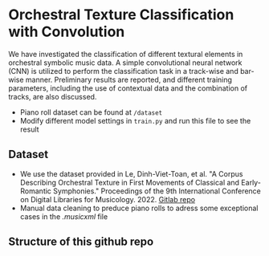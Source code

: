 # Orchestral Texture Classification with Convolution

We have investigated the classification of different textural elements in orchestral symbolic music data. A simple convolutional neural network (CNN) is utilized to perform the classification task in a track-wise and bar-wise manner. Preliminary results are reported, and different training parameters, including the use of contextual data and the combination of tracks, are also discussed. 

- Piano roll dataset can be found at `/dataset`
- Modify different model settings in `train.py` and run this file to see the result 

## Dataset
- We use the dataset provided in Le, Dinh-Viet-Toan, et al. "A Corpus Describing Orchestral Texture in First Movements of Classical and Early-Romantic Symphonies." Proceedings of the 9th International Conference on Digital Libraries for Musicology. 2022. [Gitlab repo](https://gitlab.com/algomus.fr/orchestration)
- Manual data cleaning to preduce piano rolls to adress some exceptional cases in the *.musicxml* file

## Structure of this github repo



